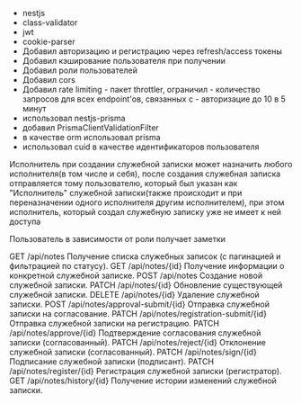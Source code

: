 - nestjs
- class-validator
- jwt
- cookie-parser
- Добавил авторизацию и регистрацию через refresh/access токены
- Добавил кэширование пользователя при получении
- Добавил роли пользователей
- Добавил cors
- Добавил rate limiting - пакет throttler, ограничил - количество запросов для всех endpoint'ов, связанных с - авторизацие до 10 в 5 минут
- использовал nestjs-prisma
- добавил PrismaClientValidationFilter
- в качестве orm использовал prisma
- использовал cuid в качестве идентификаторов пользователя

Исполнитель при создании служебной записки может назначить любого исполнителя(в том числе и себя), после создания служебная записка отправляется тому пользователю, который был указан как "Исполнитель" служебной записки(также происходит и при переназначении одного исполнителя другим исполнителем), при этом исполнитель, который создал служебную записку уже не имеет к ней доступа

Пользователь в зависимости от роли получает заметки

GET /api/notes
Получение списка служебных записок (с пагинацией и фильтрацией по статусу).
GET /api/notes/{id}
Получение информации о конкретной служебной записке.
POST /api/notes
Создание новой служебной записки.
PATCH /api/notes/{id}
Обновление существующей служебной записки.
DELETE /api/notes/{id}
Удаление служебной записки.
POST /api/notes/approval-submit/{id}
Отправка служебной записки на согласование.
PATCH /api/notes/registration-submit/{id}
Отправка служебной записки на регистрацию.
PATCH /api/notes/approve/{id}
Подтверждение согласования служебной записки (согласованный).
PATCH /api/notes/reject/{id}
Отклонение служебной записки (согласованный).
PATCH /api/notes/sign/{id}
Подписание служебной записки (подписант).
PATCH /api/notes/register/{id}
Регистрация служебной записки (регистратор).
GET /api/notes/history/{id}
Получение истории изменений служебной записки.


